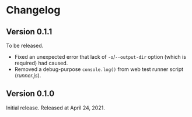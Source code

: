Changelog
=========

Version 0.1.1
-------------

To be released.

 -   Fixed an unexpected error that lack of `-o`/`--output-dir` option (which
     is required) had caused.
 -   Removed a debug-purpose `console.log()` from web test runner script
     (*runner.js*).


Version 0.1.0
-------------

Initial release.  Released at April 24, 2021.
